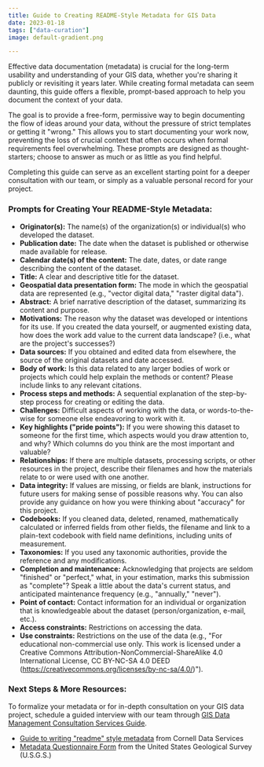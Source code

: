 ```yaml
---
title: Guide to Creating README-Style Metadata for GIS Data
date: 2023-01-18
tags: ["data-curation"]
image: default-gradient.png

---
```


<p>Effective data documentation (metadata) is crucial for the long-term usability and understanding of your GIS data, whether you&#39;re sharing it publicly or revisiting it years later. While creating formal metadata can seem daunting, this guide offers a flexible, prompt-based approach to help you document the context of your data.</p>

<p>The goal is to provide a free-form, permissive way to begin documenting the flow of ideas around your data, without the pressure of strict templates or getting it &quot;wrong.&quot; This allows you to start documenting your work now, preventing the loss of crucial context that often occurs when formal requirements feel overwhelming. These prompts are designed as thought-starters; choose to answer as much or as little as you find helpful.</p>

<p>Completing this guide can serve as an excellent starting point for a deeper consultation with our team, or simply as a valuable personal record for your project.</p>

<h3>Prompts for Creating Your README-Style Metadata:</h3>

<ul>
	<li><strong>Originator(s):</strong> The name(s) of the organization(s) or individual(s) who developed the dataset.</li>
	<li><strong>Publication date:</strong> The date when the dataset is published or otherwise made available for release.</li>
	<li><strong>Calendar date(s) of the content:</strong> The date, dates, or date range describing the content of the dataset.</li>
	<li><strong>Title:</strong> A clear and descriptive title for the dataset.</li>
	<li><strong>Geospatial data presentation form:</strong> The mode in which the geospatial data are represented (e.g., &quot;vector digital data,&quot; &quot;raster digital data&quot;).</li>
	<li><strong>Abstract:</strong> A brief narrative description of the dataset, summarizing its content and purpose.</li>
	<li><strong>Motivations:</strong> The reason why the dataset was developed or intentions for its use. If you created the data yourself, or augmented existing data, how does the work add value to the current data landscape? (i.e., what are the project&#39;s successes?)</li>
	<li><strong>Data sources:</strong> If you obtained and edited data from elsewhere, the source of the original datasets and date accessed.</li>
	<li><strong>Body of work:</strong> Is this data related to any larger bodies of work or projects which could help explain the methods or content? Please include links to any relevant citations.</li>
	<li><strong>Process steps and methods:</strong> A sequential explanation of the step-by-step process for creating or editing the data.</li>
	<li><strong>Challenges:</strong> Difficult aspects of working with the data, or words-to-the-wise for someone else endeavoring to work with it.</li>
	<li><strong>Key highlights (&quot;pride points&quot;):</strong> If you were showing this dataset to someone for the first time, which aspects would you draw attention to, and why? Which columns do you think are the most important and valuable?</li>
	<li><strong>Relationships:</strong> If there are multiple datasets, processing scripts, or other resources in the project, describe their filenames and how the materials relate to or were used with one another.</li>
	<li><strong>Data integrity:</strong> If values are missing, or fields are blank, instructions for future users for making sense of possible reasons why. You can also provide any guidance on how you were thinking about &quot;accuracy&quot; for this project.</li>
	<li><strong>Codebooks:</strong> If you cleaned data, deleted, renamed, mathematically calculated or inferred fields from other fields, the filename and link to a plain-text codebook with field name definitions, including units of measurement.</li>
	<li><strong>Taxonomies:</strong> If you used any taxonomic authorities, provide the reference and any modifications.</li>
	<li><strong>Completion and maintenance:</strong> Acknowledging that projects are seldom &quot;finished&quot; or &quot;perfect,&quot; what, in your estimation, marks this submission as &quot;complete&quot;? Speak a little about the data&#39;s current status, and anticipated maintenance frequency (e.g., &quot;annually,&quot; &quot;never&quot;).</li>
	<li><strong>Point of contact:</strong> Contact information for an individual or organization that is knowledgeable about the dataset (person/organization, e-mail, etc.).</li>
	<li><strong>Access constraints:</strong> Restrictions on accessing the data.</li>
	<li><strong>Use constraints:</strong> Restrictions on the use of the data (e.g., &quot;For educational non-commercial use only. This work is licensed under a Creative Commons Attribution-NonCommercial-ShareAlike 4.0 International License, CC BY-NC-SA 4.0 DEED (<a href="https://creativecommons.org/licenses/by-nc-sa/4.0/" target="_blank">https://creativecommons.org/licenses/by-nc-sa/4.0/</a>)&quot;).</li>
</ul>

<h3>Next Steps &amp; More Resources:</h3>

<p>To formalize your metadata or for in-depth consultation on your GIS data project, schedule a guided interview with our team through <a href="https://mapping.share.library.harvard.edu/tutorials/data-curation/metadata-services/" target="_blank">GIS Data Management Consultation Services Guide</a>.</p>

<ul>
	<li><a href="https://guides.library.cornell.edu/data_management/readme" target="_blank">Guide to writing &quot;readme&quot; style metadata</a> from Cornell Data Services</li>
	<li><a href="https://www.usgs.gov/media/files/metadata-questionnaire-form" target="_blank">Metadata Questionnaire Form</a> from the United States Geological Survey (U.S.G.S.)</li>
</ul>
